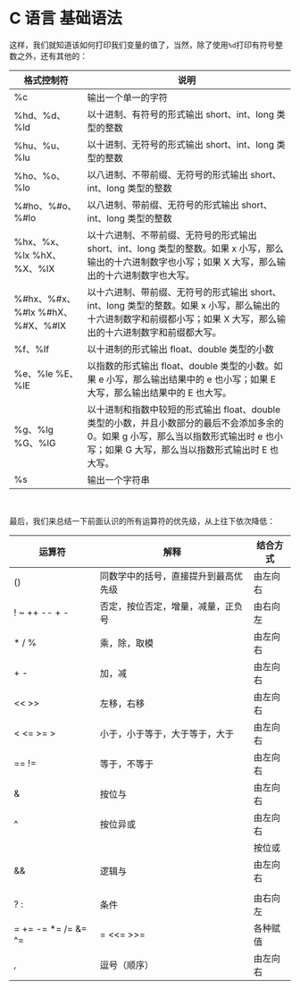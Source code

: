 # C 语言 基础语法


这样，我们就知道该如何打印我们变量的值了，当然，除了使用`%d`打印有符号整数之外，还有其他的：

| 格式控制符                      | 说明                                                                                                                                                                                      |
| ------------------------------- | ----------------------------------------------------------------------------------------------------------------------------------------------------------------------------------------- |
| %c                              | 输出一个单一的字符                                                                                                                                                                        |
| %hd、%d、%ld                    | 以十进制、有符号的形式输出 short、int、long 类型的整数                                                                                                                                    |
| %hu、%u、%lu                    | 以十进制、无符号的形式输出 short、int、long 类型的整数                                                                                                                                    |
| %ho、%o、%lo                    | 以八进制、不带前缀、无符号的形式输出 short、int、long 类型的整数                                                                                                                          |
| %#ho、%#o、%#lo                 | 以八进制、带前缀、无符号的形式输出 short、int、long 类型的整数                                                                                                                            |
| %hx、%x、%lx %hX、%X、%lX       | 以十六进制、不带前缀、无符号的形式输出 short、int、long 类型的整数。如果 x 小写，那么输出的十六进制数字也小写；如果 X 大写，那么输出的十六进制数字也大写。                                |
| %#hx、%#x、%#lx %#hX、%#X、%#lX | 以十六进制、带前缀、无符号的形式输出 short、int、long 类型的整数。如果 x 小写，那么输出的十六进制数字和前缀都小写；如果 X 大写，那么输出的十六进制数字和前缀都大写。                      |
| %f、%lf                         | 以十进制的形式输出 float、double 类型的小数                                                                                                                                               |
| %e、%le %E、%lE                 | 以指数的形式输出 float、double 类型的小数。如果 e 小写，那么输出结果中的 e 也小写；如果 E 大写，那么输出结果中的 E 也大写。                                                               |
| %g、%lg %G、%lG                 | 以十进制和指数中较短的形式输出 float、double 类型的小数，并且小数部分的最后不会添加多余的 0。如果 g 小写，那么当以指数形式输出时 e 也小写；如果 G 大写，那么当以指数形式输出时 E 也大写。 |
| %s                              | 输出一个字符串                                                                                                                                                                            |

‍

最后，我们来总结一下前面认识的所有运算符的优先级，从上往下依次降低：

| 运算符              | 解释                                 | 结合方式 |
| ------------------- | ------------------------------------ | -------- |
| ()                  | 同数学中的括号，直接提升到最高优先级 | 由左向右 |
| ! ~ ++ -- + -       | 否定，按位否定，增量，减量，正负号   | 由右向左 |
| * / %               | 乘，除，取模                         | 由左向右 |
| + -                 | 加，减                               | 由左向右 |
| << >>               | 左移，右移                           | 由左向右 |
| < <= >= >           | 小于，小于等于，大于等于，大于       | 由左向右 |
| == !=               | 等于，不等于                         | 由左向右 |
| &                   | 按位与                               | 由左向右 |
| ^                   | 按位异或                             | 由左向右 |
|                     |                                      | 按位或   | 由左向右 |
| &&                  | 逻辑与                               | 由左向右 |
|                     |                                      |          | 逻辑或   | 由左向右 |
| ? :                 | 条件                                 | 由右向左 |
| = += -= *= /= &= ^= | = <<= >>=                            | 各种赋值 | 由右向左 |
| ,                   | 逗号（顺序）                         | 由左向右 |

‍
